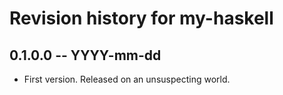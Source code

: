 # Revision history for my-haskell

## 0.1.0.0 -- YYYY-mm-dd

* First version. Released on an unsuspecting world.
